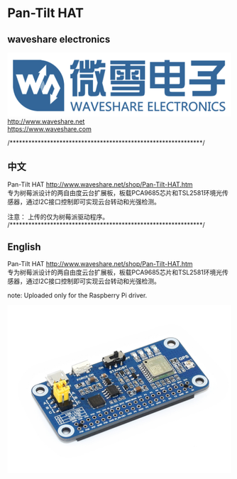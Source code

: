﻿# Pan-Tilt HAT  
## waveshare electronics
![waveshare_logo.png](waveshare_logo.png)
http://www.waveshare.net  
https://www.waveshare.com  

/**************************************************************/  
## 中文 ## 
Pan-Tilt HAT http://www.waveshare.net/shop/Pan-Tilt-HAT.htm  
专为树莓派设计的两自由度云台扩展板，板载PCA9685芯片和TSL2581环境光传感器，通过I2C接口控制即可实现云台转动和光强检测。

注意：
上传的仅为树莓派驱动程序。
/**************************************************************/  
## English ##
Pan-Tilt HAT http://www.waveshare.net/shop/Pan-Tilt-HAT.htm  
专为树莓派设计的两自由度云台扩展板，板载PCA9685芯片和TSL2581环境光传感器，通过I2C接口控制即可实现云台转动和光强检测。

note:
Uploaded only for the Raspberry Pi driver.

![L76X-GPS-HAT-1.JPG](L76X-GPS-HAT-1.JPG)




